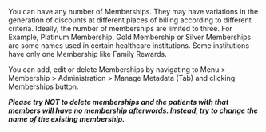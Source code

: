 You can have any number of Memberships. They may have variations in the generation of discounts at different places of billing according to different criteria. Ideally, the number of memberships are limited to three. For Example, Platinum Membership, Gold Membership or Silver Memberships are some names used in certain healthcare institutions. Some institutions have only one Membership like Family Rewards.

You can add, edit or delete Memberships by navigating to Menu > Membership > Administration > Manage Metadata (Tab) and clicking Memberships button.

_**Please try NOT to delete memberships and the patients with that members will have no membership afterwords. Instead, try to change the name of the existing membership.**_


